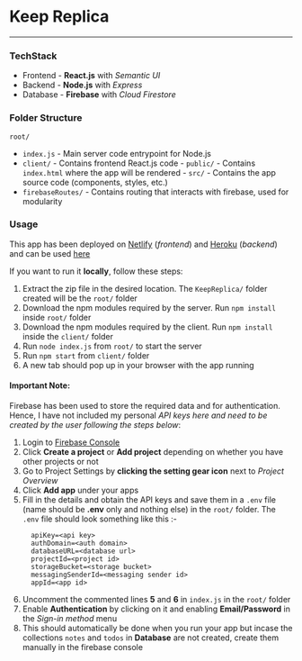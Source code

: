# Keep Replica

---

### TechStack

- Frontend - **React.js** with _Semantic UI_
- Backend - **Node.js** with _Express_
- Database - **Firebase** with _Cloud Firestore_

### Folder Structure

`root/`

- `index.js` - Main server code entrypoint for Node.js
- `client/` - Contains frontend React.js code - `public/` - Contains `index.html` where the app will be rendered - `src/` - Contains the app source code (components, styles, etc.)
- `firebaseRoutes/` - Contains routing that interacts with firebase, used for modularity

### Usage

This app has been deployed on [Netlify](http://netlify.com) (_frontend_) and [Heroku](http://heroku.com) (_backend_) and can be used [here](https://keepreplica.netlify.com/)

If you want to run it **locally**, follow these steps:

1. Extract the zip file in the desired location. The `KeepReplica/` folder created will be the `root/` folder
2. Download the npm modules required by the server. Run `npm install` inside `root/` folder
3. Download the npm modules required by the client. Run `npm install` inside the `client/` folder
4. Run `node index.js` from `root/` to start the server
5. Run `npm start` from `client/` folder
6. A new tab should pop up in your browser with the app running

#### Important Note:

Firebase has been used to store the required data and for authentication. Hence, I have not included my personal _API keys here and need to be created by the user following the steps below_:

1. Login to [Firebase Console](https://keepreplica.netlify.com/)
2. Click **Create a project** or **Add project** depending on whether you have other projects or not
3. Go to Project Settings by **clicking the setting gear icon** next to _Project Overview_
4. Click **Add app** under your apps
5. Fill in the details and obtain the API keys and save them in a `.env` file (name should be **.env** only and nothing else) in the `root/` folder. The `.env` file should look something like this :-
    ```
      apiKey=<api key>
      authDomain=<auth domain>
      databaseURL=<database url>
      projectId=<project id>
      storageBucket=<storage bucket>
      messagingSenderId=<messaging sender id>
      appId=<app id>
     ```
6. Uncomment the commented lines **5** and **6** in `index.js` in the `root/` folder
7. Enable **Authentication** by clicking on it and enabling **Email/Password** in the _Sign-in method_ menu
8. This should automatically be done when you run your app but incase the collections `notes` and `todos` in **Database** are not created, create them manually in the firebase console

